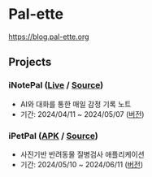 # Pal-ette

https://blog.pal-ette.org

## Projects

### iNotePal ([Live](https://pal-ette.github.io/iNotePal) / [Source](https://github.com/pal-ette/iNotePal))

- AI와 대화를 통한 매일 감정 기록 노트
- 기간: 2024/04/11 ~ 2024/05/07 ([버전](https://github.com/pal-ette/iNotePal/releases/tag/reflex-0.1.7))

### iPetPal ([APK](https://github.com/pal-ette/iPetPal/releases/tag/apk-1) / [Source](https://github.com/pal-ette/iPetPal))

- 사진기반 반려동물 질병검사 애플리케이션
- 기간: 2024/05/10 ~ 2024/06/11 ([버전](https://github.com/pal-ette/iPetPal/releases/tag/apk-1))
